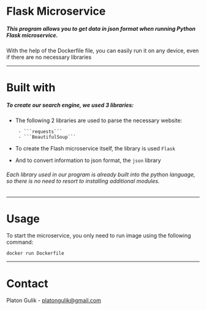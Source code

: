 # **Flask Microservice**

##### This program allows you to get data in json format when running Python Flask microservice. 

With the help of the Dockerfile file, you can easily run it on any device, even if there are no necessary libraries

---

# **Built with**

##### To create our search engine, we used 3 libraries:
-  The following 2 libraries are used to parse the necessary website:

        - ```requests``` 
        - ```BeautifulSoup```

-  To create the Flash microservice itself, the library is used ```Flask``` 

- And to convert information to json format, the ```json``` library
###### Each library used in our program is already built into the python language, so there is no need to resort to installing additional modules.
---
# **Usage**

To start the microservice, you only need to run image using the following command:

```docker run Dockerfile```

---
# **Contact**

Platon Gulik - platongulik@gmail.com
